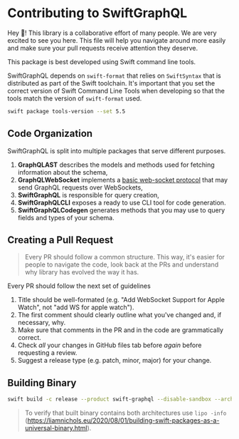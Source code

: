 # Contributing to SwiftGraphQL

Hey :wave:! This library is a collaborative effort of many people. We are very excited to see you here. This file will help you navigate around more easily and make sure your pull requests receive attention they deserve.

This package is best developed using Swift command line tools.

SwiftGraphQL depends on `swift-format` that relies on `SwiftSyntax` that is distributed as part of the Swift toolchain. It's important that you set the correct version of Swift Command Line Tools when developing so that the tools match the version of `swift-format` used.

```sh
swift package tools-version --set 5.5
```

## Code Organization

SwiftGraphQL is split into multiple packages that serve different purposes.

1. **GraphQLAST** describes the models and methods used for fetching information about the schema,
1. **GraphQLWebSocket** implements a [basic web-socket protocol](https://github.com/enisdenjo/graphql-ws) that may send GraphQL requests over WebSockets,
1. **SwiftGraphQL** is responsible for query creation,
1. **SwiftGraphQLCLI** exposes a ready to use CLI tool for code generation.
1. **SwiftGraphQLCodegen** generates methods that you may use to query fields and types of your schema.

## Creating a Pull Request

> Every PR should follow a common structure. This way, it's easier for people to navigate the code, look back at the PRs and understand why library has evolved the way it has.

Every PR should follow the next set of guidelines

1. Title should be well-formated (e.g. "Add WebSocket Support for Apple Watch", not "add WS for apple watch").
1. The first comment should clearly outline what you've changed and, if necessary, why.
1. Make sure that comments in the PR and in the code are grammatically correct.
1. Check _all_ your changes in GitHub files tab before _again_ before requesting a review.
1. Suggest a release type (e.g. patch, minor, major) for your change.

## Building Binary

```sh
swift build -c release --product swift-graphql --disable-sandbox --arch arm64 --arch x86_64
```

> To verify that built binary contains both architectures use `lipo -info` (https://liamnichols.eu/2020/08/01/building-swift-packages-as-a-universal-binary.html).

